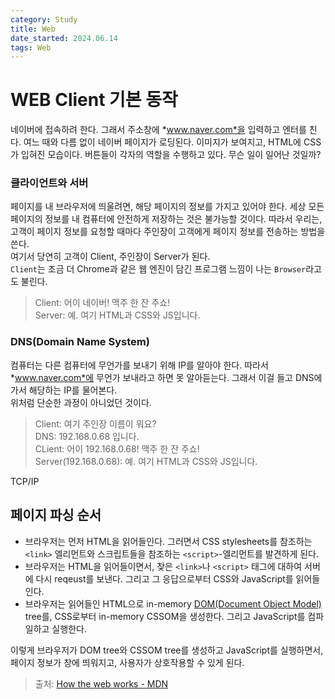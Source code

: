 ```yaml
---
category: Study
title: Web
date_started: 2024.06.14
tags: Web
---
```

# WEB Client 기본 동작
네이버에 접속하려 한다. 그래서 주소창에 *www.naver.com*을 입력하고 엔터를 친다. 여느 때와 다름 없이 네이버 페이지가 로딩된다. 이미지가 보여지고, HTML에 CSS가 입혀진 모습이다. 버튼들이 각자의 역할을 수행하고 있다. 무슨 일이 일어난 것일까?  

### 클라이언트와 서버  
페이지를 내 브라우저에 띄울려면, 해당 페이지의 정보를 가지고 있어야 한다. 세상 모든 페이지의 정보를 내 컴퓨터에 안전하게 저장하는 것은 불가능할 것이다. 따라서 우리는, 고객이 페이지 정보를 요청할 때마다 주인장이 고객에게 페이지 정보를 전송하는 방법을 쓴다.  
여기서 당연히 고객이 Client, 주인장이 Server가 된다.  
`Client`는 조금 더 Chrome과 같은 웹 엔진이 담긴 프로그램 느낌이 나는 `Browser`라고도 불린다.  

> Client: 어이 네이버! 맥주 한 잔 주쇼!  
> Server: 예. 여기 HTML과 CSS와 JS입니다.


### DNS(Domain Name System)
컴퓨터는 다른 컴퓨터에 무언가를 보내기 위해 IP를 알아야 한다. 따라서 *www.naver.com*에 무언가 보내라고 하면 못 알아듣는다. 그래서 이걸 들고 DNS에 가서 해당하는 IP를 물어본다.  
위처럼 단순한 과정이 아니었던 것이다.

> Client: 여기 주인장 이름이 뭐요?  
> DNS: 192.168.0.68 입니다.  
> CLient: 어이 192.168.0.68! 맥주 한 잔 주쇼!  
> Server(192.168.0.68): 예. 여기 HTML과 CSS와 JS입니다.  



TCP/IP  

## 페이지 파싱 순서
- 브라우저는 먼저 HTML을 읽어들인다. 그러면서 CSS stylesheets를 참조하는 `<link>` 엘리먼트와 스크립트들을 참조하는 `<script>`-엘리먼트를 발견하게 된다.  
- 브라우저는 HTML을 읽어들이면서, 찾은 `<link>`나 `<script>` 태그에 대하여 서버에 다시 reqeust를 보낸다. 그리고 그 응답으로부터 CSS와 JavaScript를 읽어들인다.  
- 브라우저는 읽어들인 HTML으로 in-memory [DOM(Document Object Model)](https://developer.mozilla.org/en-US/docs/Web/API/Document_Object_Model) tree를, CSS로부터 in-memory CSSOM을 생성한다. 그리고 JavaScript를 컴파일하고 실행한다.  

이렇게 브라우저가 DOM tree와 CSSOM tree를 생성하고 JavaScript를 실행하면서, 페이지 정보가 창에 띄워지고, 사용자가 상호작용할 수 있게 된다.  

> 출처: [How the web works - MDN](https://developer.mozilla.org/en-US/docs/Learn/Getting_started_with_the_web/How_the_Web_works)
